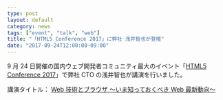 ```yaml
---
type: post
layout: default
category: news
tags: ["event", "talk", "web"]
title: "「HTML5 Conference 2017」に弊社 浅井智也が登壇"
date: "2017-09-24T12:00:00-09:00"
---
```

9 月 24 日開催の国内ウェブ開発者コミュニティ最大のイベント「[HTML5 Conference 2017](https://events.html5j.org/conference/2017/9/)」で弊社 CTO の浅井智也が講演を行いました。

講演タイトル：
[Web 技術とブラウザ ～いま知っておくべき Web 最新動向～](https://events.html5j.org/conference/2017/9/session/#h4)

